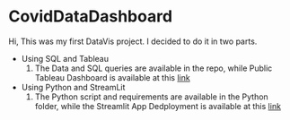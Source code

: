 # CovidDataDashboard

Hi, This was my first DataVis project. I decided to do it in two parts.
* Using SQL and Tableau
    1. The Data and SQL queries are available in the repo, while Public Tableau Dashboard is available at this [link](https://public.tableau.com/app/profile/pranjal.roy.vishvakarma/viz/CovidDashboard_16733404856050/CovidDataDashboard)
* Using Python and StreamLit
    1. The Python script and requirements are available in the Python folder, while the Streamlit App Dedployment is available at this [link](https://alwayssmiling-coviddatadashboard-pythonstreamlitdash-33letk.streamlit.app/) 